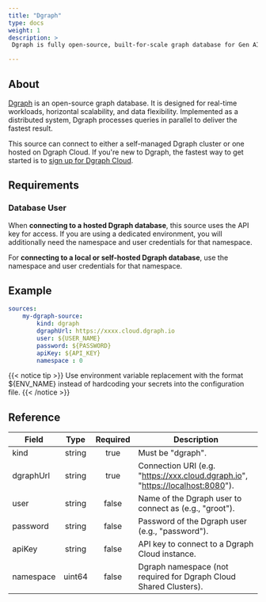 ```yaml
---
title: "Dgraph"
type: docs
weight: 1
description: >
 Dgraph is fully open-source, built-for-scale graph database for Gen AI workloads

---
```


## About

[Dgraph][dgraph-docs] is an open-source graph database. It is designed for
real-time workloads, horizontal scalability, and data flexibility. Implemented
as a distributed system, Dgraph processes queries in parallel to deliver the
fastest result.

This source can connect to either a self-managed Dgraph cluster or one hosted on
Dgraph Cloud. If you're new to Dgraph, the fastest way to get started is to
[sign up for Dgraph Cloud][dgraph-login].

[dgraph-docs]: https://dgraph.io/docs
[dgraph-login]: https://cloud.dgraph.io/login

## Requirements

### Database User

When **connecting to a hosted Dgraph database**, this source uses the API key
for access. If you are using a dedicated environment, you will additionally need
the namespace and user credentials for that namespace.

For **connecting to a local or self-hosted Dgraph database**, use the namespace
and user credentials for that namespace.

## Example

```yaml
sources:
    my-dgraph-source:
        kind: dgraph
        dgraphUrl: https://xxxx.cloud.dgraph.io
        user: ${USER_NAME}
        password: ${PASSWORD}
        apiKey: ${API_KEY}
        namespace : 0
```

{{< notice tip >}}
Use environment variable replacement with the format ${ENV_NAME}
instead of hardcoding your secrets into the configuration file.
{{< /notice >}}

## Reference

| **Field**   | **Type** | **Required** | **Description**                                                                                  |
|-------------|:--------:|:------------:|--------------------------------------------------------------------------------------------------|
| kind        |  string  |     true     | Must be "dgraph".                                                                                |
| dgraphUrl   |  string  |     true     | Connection URI (e.g. "<https://xxx.cloud.dgraph.io>", "<https://localhost:8080>").                   |
| user        |  string  |     false    | Name of the Dgraph user to connect as (e.g., "groot").                                           |
| password    |  string  |     false    | Password of the Dgraph user (e.g., "password").                                                  |
| apiKey      |  string  |     false    | API key to connect to a Dgraph Cloud instance.                                                   |
| namespace   |  uint64  |     false    | Dgraph namespace (not required for Dgraph Cloud Shared Clusters).                                |
